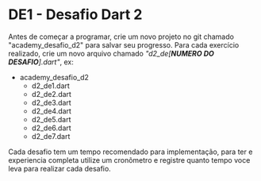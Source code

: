 # DE1 - Desafio Dart 2

Antes de começar a programar, crie um novo projeto no git chamado "academy_desafio_d2" para salvar seu progresso. Para
cada exercício realizado, crie um novo arquivo chamado _"d2_de[**NUMERO DO DESAFIO**].dart"_, ex:

- academy_desafio_d2
    - d2_de1.dart
    - d2_de2.dart
    - d2_de3.dart
    - d2_de4.dart
    - d2_de5.dart
    - d2_de6.dart
    - d2_de7.dart

Cada desafio tem um tempo recomendado para implementação, para ter e experiencia completa utilize um cronõmetro e
registre quanto tempo voce leva para realizar cada desafio.
